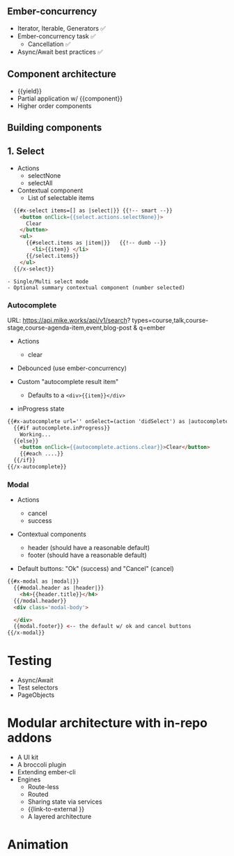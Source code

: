 ## Ember-concurrency

* Iterator, Iterable, Generators ✅
* Ember-concurrency task ✅
  * Cancellation ✅
* Async/Await best practices ✅

## Component architecture

* {{yield}}
* Partial application w/ {{component}}
* Higher order components

## Building components

## 1. Select

* Actions
  * selectNone
  * selectAll
* Contextual component
  * List of selectable items

```html
  {{#x-select items=[] as |select|}} {{!-- smart --}}
    <button onClick={{select.actions.selectNone}}>
      Clear
    </button>
    <ul>
      {{#select.items as |item|}}   {{!-- dumb --}}
        <li>{{item}} </li>
      {{/select.items}}
    </ul>
  {{/x-select}}
```
    - Single/Multi select mode
    - Optional summary contextual component (number selected)

### Autocomplete
URL: https://api.mike.works/api/v1/search?
  types=course,talk,course-stage,course-agenda-item,event,blog-post  &
  q=ember

- Actions
  - clear

- Debounced (use ember-concurrency)
- Custom "autocomplete result item"
  - Defaults to a `<div>{{item}}</div>`
- inProgress state

```html
{{#x-autocomplete url='' onSelect=(action 'didSelect') as |autocomplete|}}
  {{#if autocomplete.inProgress}}
    Working...
  {{else}}
    <button onClick={{autocomplete.actions.clear}}>Clear</button>
    {{#each ....}}
  {{/if}}
{{/x-autocomplete}}
```

### Modal

- Actions
  - cancel
  - success

- Contextual components
  - header (should have a reasonable default)
  - footer (should have a reasonable default)

- Default buttons: "Ok" (success) and "Cancel" (cancel)

```html
{{#x-modal as |modal|}}
  {{#modal.header as |header|}}
    <h4>{{header.title}}</h4>
  {{/modal.header}}
  <div class='modal-body'>

  </div>
  {{modal.footer}} <-- the default w/ ok and cancel buttons
{{/x-modal}}

```

# Testing
  - Async/Await
  - Test selectors
  - PageObjects

# Modular architecture with in-repo addons
  * A UI kit
  * A broccoli plugin
  * Extending ember-cli
  * Engines
    * Route-less
    * Routed
    * Sharing state via services
    * {{link-to-external }}
    * A layered architecture

# Animation
